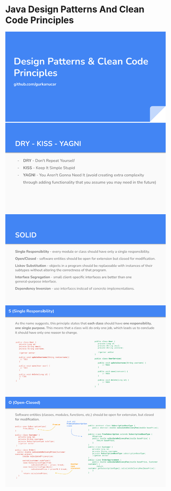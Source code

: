 # Java Design Patterns And Clean Code Principles

![image](./slides/design%20patterns.png)
![image](./slides/design%20patterns%20(1).png)
![image](./slides/design%20patterns%20(2).png)
![image](./slides/design%20patterns%20(3).png)
![image](./slides/design%20patterns%20(4).png)